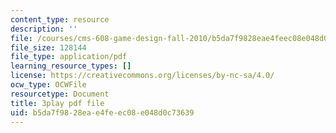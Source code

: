 ```yaml
---
content_type: resource
description: ''
file: /courses/cms-608-game-design-fall-2010/b5da7f9828eae4feec08e048d0c73639_68566.pdf
file_size: 128144
file_type: application/pdf
learning_resource_types: []
license: https://creativecommons.org/licenses/by-nc-sa/4.0/
ocw_type: OCWFile
resourcetype: Document
title: 3play pdf file
uid: b5da7f98-28ea-e4fe-ec08-e048d0c73639
---
```


